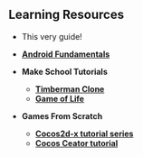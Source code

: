 ## Learning Resources
* This very guide!
* [__Android Fundamentals__](https://developer.android.com/guide/components/fundamentals.html)


* __Make School Tutorials__
  * [__Timberman Clone__](https://www.makeschool.com/online-courses/tutorials/build-a-clone-of-timberman-in-c-with-cocos2d-x-and-cocos-studio/getting-started)
  * [__Game of Life__](https://www.makeschool.com/online-courses/tutorials/learn-cocos-studio-and-c-by-building-the-game-of-life/what-game-of-life)


* __Games From Scratch__
  * [__Cocos2d-x tutorial series__](http://www.gamefromscratch.com/page/cocos2d-x-CPP-Game-Programming-Tutorial-Series.aspx)
  * [__Cocos Ceator tutorial__](https://www.youtube.com/watch?v=49AC6HD1Bi0)
